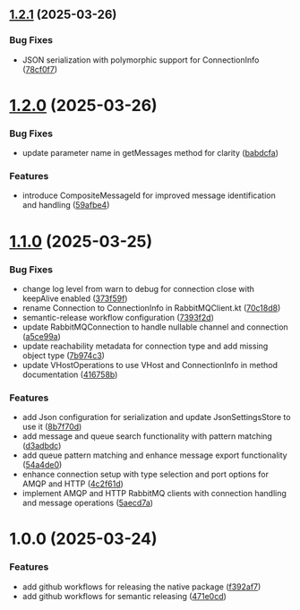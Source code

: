 ## [1.2.1](https://github.com/joaoseidel/rmq-cli/compare/v1.2.0...v1.2.1) (2025-03-26)


### Bug Fixes

* JSON serialization with polymorphic support for ConnectionInfo ([78cf0f7](https://github.com/joaoseidel/rmq-cli/commit/78cf0f7f9e04eb2358a8e0b6efeca9048050a1aa))

# [1.2.0](https://github.com/joaoseidel/rmq-cli/compare/v1.1.0...v1.2.0) (2025-03-26)


### Bug Fixes

* update parameter name in getMessages method for clarity ([babdcfa](https://github.com/joaoseidel/rmq-cli/commit/babdcfaf0381cb6d860457bace27bb78e3282f41))


### Features

* introduce CompositeMessageId for improved message identification and handling ([59afbe4](https://github.com/joaoseidel/rmq-cli/commit/59afbe4f8805b8d2e129604b4ff0dff131150daf))

# [1.1.0](https://github.com/joaoseidel/rmq-cli/compare/v1.0.0...v1.1.0) (2025-03-25)


### Bug Fixes

* change log level from warn to debug for connection close with keepAlive enabled ([373f59f](https://github.com/joaoseidel/rmq-cli/commit/373f59f1769cb2c5b588d058fbe62a3ed3a88fca))
* rename Connection to ConnectionInfo in RabbitMQClient.kt ([70c18d8](https://github.com/joaoseidel/rmq-cli/commit/70c18d8c74e6329add3e90a7129265e55fadd44c))
* semantic-release workflow configuration ([7393f2d](https://github.com/joaoseidel/rmq-cli/commit/7393f2dec44ea197d1697a9bf987b1d0c7bb456a))
* update RabbitMQConnection to handle nullable channel and connection ([a5ce99a](https://github.com/joaoseidel/rmq-cli/commit/a5ce99acd336535605923c848c81764499416510))
* update reachability metadata for connection type and add missing object type ([7b974c3](https://github.com/joaoseidel/rmq-cli/commit/7b974c3e852147cfcf5efe3513b0d8a5f6977fdb))
* update VHostOperations to use VHost and ConnectionInfo in method documentation ([416758b](https://github.com/joaoseidel/rmq-cli/commit/416758b40ba8a10e242e46977668b6b74da082ed))


### Features

* add Json configuration for serialization and update JsonSettingsStore to use it ([8b7f70d](https://github.com/joaoseidel/rmq-cli/commit/8b7f70d47e539817ac03b1e0462da45579705a65))
* add message and queue search functionality with pattern matching ([d3adbdc](https://github.com/joaoseidel/rmq-cli/commit/d3adbdc5b5e8f690bc1d14c6ca9fd5bef02c6ed9))
* add queue pattern matching and enhance message export functionality ([54a4de0](https://github.com/joaoseidel/rmq-cli/commit/54a4de021b41d5737014ff9f25411a02482ecaf1))
* enhance connection setup with type selection and port options for AMQP and HTTP ([4c2f61d](https://github.com/joaoseidel/rmq-cli/commit/4c2f61db9ea68b7df52d66f04120addfb8e1cf5e))
* implement AMQP and HTTP RabbitMQ clients with connection handling and message operations ([5aecd7a](https://github.com/joaoseidel/rmq-cli/commit/5aecd7a46db9f10ecbd75c676840b9e61bbe95d8))

# 1.0.0 (2025-03-24)


### Features

* add github workflows for releasing the native package ([f392af7](https://github.com/joaoseidel/rmq-cli/commit/f392af7eec263da5c648ede97ac47d7f44e40843))
* add github workflows for semantic releasing ([471e0cd](https://github.com/joaoseidel/rmq-cli/commit/471e0cdbcee0f8381a0c20c696d98cd18d170e96))
